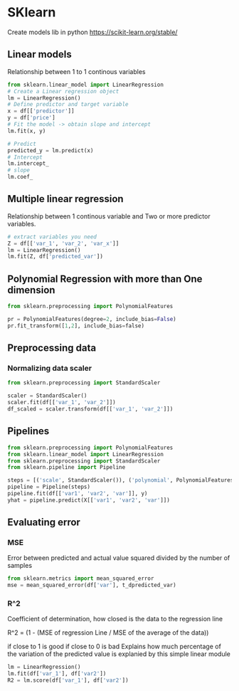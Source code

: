 # SKlearn

Create models lib in python <https://scikit-learn.org/stable/>

## Linear models

Relationship between 1 to 1 continous variables

```py
from sklearn.linear_model import LinearRegression
# Create a Linear regression object
lm = LinearRegression()
# Define predictor and target variable
x = df[['predictor']]
y = df['price']
# Fit the model -> obtain slope and intercept
lm.fit(x, y)

# Predict
predicted_y = lm.predict(x)
# Intercept
lm.intercept_
# slope
lm.coef_
```

## Multiple linear regression

Relationship between 1 continous variable and Two or more predictor variables.

```py
# extract variables you need
Z = df[['var_1', 'var_2', 'var_x']]
lm = LinearRegression()
lm.fit(Z, df['predicted_var'])
```

## Polynomial Regression with more than One dimension

```py
from sklearn.preprocessing import PolynomialFeatures

pr = PolynomialFeatures(degree=2, include_bias=False)
pr.fit_transform([1,2], include_bias=false)
```

## Preprocessing data

### Normalizing data scaler

```py
from sklearn.preprocessing import StandardScaler

scaler = StandardScaler()
scaler.fit(df[['var_1', 'var_2']])
df_scaled = scaler.transform(df[['var_1', 'var_2']])
```

## Pipelines

```py
from sklearn.preprocessing import PolynomialFeatures
from sklearn.linear_model import LinearRegression
from sklearn.preprocessing import StandardScaler
from sklearn.pipeline import Pipeline

steps = [('scale', StandardScaler()), ('polynomial', PolynomialFeatures(degree=2)),more steps, ('mode', LinearRegression())]
pipeline = Pipeline(steps)
pipeline.fit(df[['var1', 'var2', 'var']], y)
yhat = pipeline.predict(X[['var1', 'var2', 'var']])
```


## Evaluating error

### MSE

Error between predicted and actual value squared divided by the number of samples

```py
from sklearn.metrics import mean_squared_error
mse = mean_squared_error(df['var'], t_dpredicted_var)
```

### R^2

Coefficient of determination, how closed is the data to the regression line

R^2 = (1 - (MSE of regression Line / MSE of the average of the data))

if close to 1 is good if close to 0 is bad
Explains how much percentage of the variation of the predicted value is explanied by this simple linear module

```py
lm = LinearRegression()
lm.fit(df['var_1'], df['var2'])
R2 = lm.score(df['var_1'], df['var2'])
```
